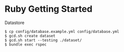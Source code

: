 # Ruby Getting Started

Datastore

    $ cp config/database.example.yml config/database.yml
    $ gcd.sh create dataset
    $ gcd.sh start --testing ./dataset/
    $ bundle exec rspec
